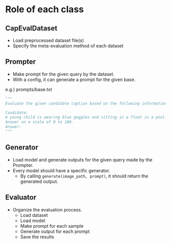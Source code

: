# Role of each class

## CapEvalDataset

- Load preprocessed dataset file(s)
- Specify the meta-evaluation method of each dataset

## Prompter

- Make prompt for the given query by the dataset.
- With a config, it can generate a prompt for the given base.

e.g.) prompts/base.txt

```python
"""
Evaluate the given candidate caption based on the following information.

Candidate:
A young child is wearing blue goggles and sitting in a float in a pool .
Answer on a scale of 0 to 100.
Answer:
"""
```

## Generator

- Load model and generate outputs for the given query made by the Prompter.
- Every model should have a specific generator.
  - By calling `generate(image_path, prompt)`, it should return the generated output.

## Evaluator

- Organize the evaluation process.
  - Load dataset
  - Load model
  - Make prompt for each sample
  - Generate output for each prompt
  - Save the results
